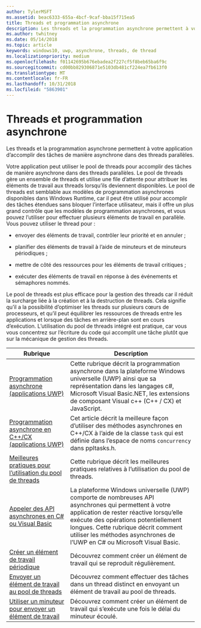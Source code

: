 ```yaml
---
author: TylerMSFT
ms.assetid: beac6333-655a-4bcf-9caf-bba15f715ea5
title: Threads et programmation asynchrone
description: Les threads et la programmation asynchrone permettent à votre application d’accomplir des tâches de manière asynchrone dans des threads parallèles.
ms.author: twhitney
ms.date: 05/14/2018
ms.topic: article
keywords: windows10, uwp, asynchrone, threads, de thread
ms.localizationpriority: medium
ms.openlocfilehash: f01142695b676ebadea2f227cf5f8beb65ba6f9c
ms.sourcegitcommit: cd00bb829306871e5103db481cf224ea7fb613f0
ms.translationtype: MT
ms.contentlocale: fr-FR
ms.lasthandoff: 10/31/2018
ms.locfileid: "5863901"
---
```

# <a name="threading-and-async-programming"></a>Threads et programmation asynchrone
Les threads et la programmation asynchrone permettent à votre application d’accomplir des tâches de manière asynchrone dans des threads parallèles.

Votre application peut utiliser le pool de threads pour accomplir des tâches de manière asynchrone dans des threads parallèles. Le pool de threads gère un ensemble de threads et utilise une file d’attente pour attribuer les éléments de travail aux threads lorsqu’ils deviennent disponibles. Le pool de threads est semblable aux modèles de programmation asynchrones disponibles dans Windows Runtime, car il peut être utilisé pour accomplir des tâches étendues sans bloquer l’interface utilisateur, mais il offre un plus grand contrôle que les modèles de programmation asynchrones, et vous pouvez l’utiliser pour effectuer plusieurs éléments de travail en parallèle. Vous pouvez utiliser le thread pour :

-   envoyer des éléments de travail, contrôler leur priorité et en annuler ;

-   planifier des éléments de travail à l’aide de minuteurs et de minuteurs périodiques ;

-   mettre de côté des ressources pour les éléments de travail critiques ;

-   exécuter des éléments de travail en réponse à des événements et sémaphores nommés.

Le pool de threads est plus efficace pour la gestion des threads car il réduit la surcharge liée à la création et à la destruction de threads. Cela signifie qu’il a la possibilité d’optimiser les threads sur plusieurs cœurs de processeurs, et qu’il peut équilibrer les ressources de threads entre les applications et lorsque des tâches en arrière-plan sont en cours d’exécution. L’utilisation du pool de threads intégré est pratique, car vous vous concentrez sur l’écriture du code qui accomplit une tâche plutôt que sur la mécanique de gestion des threads.

| Rubrique                                                                                                          | Description                         |
|----------------------------------------------------------------------------------------------------------------|-------------------------------------|
| [Programmation asynchrone (applications UWP)](asynchronous-programming-universal-windows-platform-apps.md)              | Cette rubrique décrit la programmation asynchrone dans la plateforme Windows universelle (UWP) ainsi que sa représentation dans les langages c#, Microsoft Visual Basic.NET, les extensions de composant Visual c++ (C++ / CX) et JavaScript. |
| [Programmation asynchrone en C++/CX (applications UWP)](asynchronous-programming-in-cpp-universal-windows-platform-apps.md)| Cet article décrit la meilleure façon d’utiliser des méthodes asynchrones en C++/CX à l’aide de la classe <code>task</code> qui est définie dans l’espace de noms <code>concurrency</code> dans ppltasks.h. |
| [Meilleures pratiques pour l’utilisation du pool de threads](best-practices-for-using-the-thread-pool.md)                         | Cette rubrique décrit les meilleures pratiques relatives à l’utilisation du pool de threads. |
| [Appeler des API asynchrones en C# ou Visual Basic](call-asynchronous-apis-in-csharp-or-visual-basic.md)             | La plateforme Windows universelle (UWP) comporte de nombreuses API asynchrones qui permettent à votre application de rester réactive lorsqu’elle exécute des opérations potentiellement longues. Cette rubrique décrit comment utiliser les méthodes asynchrones de l’UWP en C# ou Microsoft Visual Basic. |
| [Créer un élément de travail périodique](create-a-periodic-work-item.md)                                                   | Découvrez comment créer un élément de travail qui se reproduit régulièrement. |
| [Envoyer un élément de travail au pool de threads](submit-a-work-item-to-the-thread-pool.md)                               | Découvrez comment effectuer des tâches dans un thread distinct en envoyant un élément de travail au pool de threads. |
| [Utiliser un minuteur pour envoyer un élément de travail](use-a-timer-to-submit-a-work-item.md)                                       | Découvrez comment créer un élément de travail qui s’exécute une fois le délai du minuteur écoulé. |
